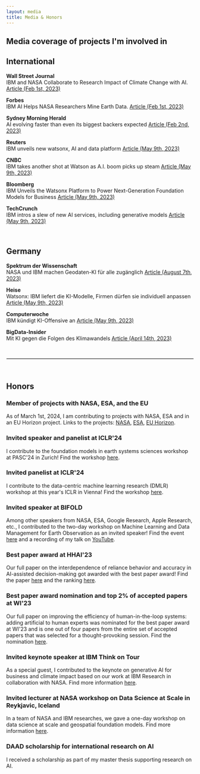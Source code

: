 ```yaml
---
layout: media
title: Media & Honors
---
```


## Media coverage of projects I'm involved in
## International
**Wall Street Journal**
<br>
IBM and NASA Collaborate to Research Impact of Climate Change with AI. [Article (Feb 1st, 2023)](https://www.wsj.com/articles/ibm-and-nasa-collaborate-to-research-impact-of-climate-change-with-ai-01675249538)

**Forbes**
<br>
IBM AI Helps NASA Researchers Mine Earth Data. [Article (Feb 1st, 2023)](https://www.forbes.com/sites/tiriasresearch/2023/02/01/ibm-ai-helps-nasa-researchers-mine-earth-data/?sh=414d70e94b87)

**Sydney Morning Herald**
<br>
AI evolving faster than even its biggest backers expected [Article (Feb 2nd, 2023)](https://www.smh.com.au/world/north-america/things-are-moving-really-really-fast-inside-a-lab-researching-ai-20230201-p5ch1z.html) 

**Reuters**
<br>
IBM unveils new watsonx, AI and data platform [Article (May 9th, 2023)](https://www.reuters.com/technology/ibm-unveils-new-watsonx-ai-data-platform-2023-05-09/)

**CNBC**
<br>
IBM takes another shot at Watson as A.I. boom picks up steam [Article (May 9th, 2023)](https://www.cnbc.com/2023/05/09/ibm-takes-another-shot-at-watson-as-ai-boom-picks-up-steam.html)

**Bloomberg**
<br>
IBM Unveils the Watsonx Platform to Power Next-Generation Foundation Models for Business [Article (May 9th, 2023)](https://www.bloomberg.com/press-releases/2023-05-09/ibm-unveils-the-watsonx-platform-to-power-next-generation-foundation-models-for-business-lhg3ptjk)

**TechCrunch**
<br>
IBM intros a slew of new AI services, including generative models [Article (May 9th, 2023)](https://techcrunch.com/2023/05/09/ibm-intros-a-slew-of-new-ai-services-including-generative-models/amp/?guce_referrer=aHR0cHM6Ly93d3cuZ29vZ2xlLmNoLw&guce_referrer_sig=AQAAAD_BS&guccounter=2)

<br>

## Germany 

**Spektrum der Wissenschaft**
<br>
NASA und IBM machen Geodaten-KI für alle zugänglich [Article (August 7th, 2023)](https://www.spektrum.de/news/open-science-nasa-und-ibm-machen-geodaten-ki-fuer-alle-zugaenglich/2167956)

**Heise**
<br>
Watsonx: IBM liefert die KI-Modelle, Firmen dürfen sie individuell anpassen [Article (May 9th, 2023)](https://www.heise.de/news/IBM-KI-Plattform-Watsonx-samt-vortrainierter-Modelle-zum-Anpassen-8991618.html)

**Computerwoche**
<br>
IBM kündigt KI-Offensive an [Article (May 9th, 2023)](https://www.computerwoche.de/a/ibm-kuendigt-ki-offensive-an,3614423)


**BigData-Insider**
<br>
Mit KI gegen die Folgen des Klimawandels [Article (April 14th, 2023)](https://www.bigdata-insider.de/mit-ki-gegen-die-folgen-des-klimawandels-a-ff759cda97b6d430b9fc2a88ae8d4987/) 

<br>
<hr style="border:.5px solid lightgray"> <br>


## Honors

### Member of projects with NASA, ESA, and the EU
As of March 1st, 2024, I am contributing to projects with NASA, ESA and in an EU Horizon project. Links to the projects: [NASA](https://research.ibm.com/blog/weather-climate-foundation-model#), [ESA](https://eo4society.esa.int/projects/fast-eo/), [EU Horizon](https://www.embed2scale.eu).


### Invited speaker and panelist at ICLR'24
I contribute to the foundation models in earth systems sciences workshop at PASC'24 in Zurich! Find the workshop [here](https://pasc24.pasc-conference.org/presentation/?id=msa174&sess=sess108).

### Invited panelist at ICLR'24
I contribute to the data-centric machine learning research (DMLR) workshop at this year's ICLR in Vienna! Find the workshop [here](https://dmlr.ai).

### Invited speaker at BIFOLD
Among other speakers from NASA, ESA, Google Research, Apple Research, etc., I contributed to the two-day workshop on Machine Learning and Data Management for Earth Observation as an invited speaker! Find the event [here](https://www.bifold.berlin/news-events/events/machine-learning-and-data-management-for-earth-observation) and a recording of my talk on [YouTube](https://www.youtube.com/watch?v=K4wTvDKsqe4).

### Best paper award at HHAI'23
Our full paper on the interdependence of reliance behavior and accuracy in AI-assisted decision-making got awarded with the best paper award! Find the paper [here](https://arxiv.org/pdf/2304.08804.pdf) and the ranking [here](https://hhai-conference.org/2023/accepted-papers/).

### Best paper award nomination and top 2% of accepted papers at WI'23
Our full paper on improving the efficiency of human-in-the-loop systems: adding artificial to human experts was nominated for the best paper award at WI'23 and is one out of four papers from the entire set of accepted papers that was selected for a thought-provoking session. Find the nomination [here](https://wi2023.de/en/best-paper-nominations/).

### Invited keynote speaker at IBM Think on Tour
As a special guest, I contributed to the keynote on generative AI for business and climate impact based on our work at IBM Research in collaboration with NASA. Find more information [here](https://www.linkedin.com/posts/johannes-jakubik-8763ba167_was-super-exciting-to-contribute-to-the-keynote-activity-7077302085284716544-kDBj?utm_source=share&utm_medium=member_ios).

### Invited lecturer at NASA workshop on Data Science at Scale in Reykjavic, Iceland
In a team of NASA and IBM researches, we gave a one-day workshop on data science at scale and geospatial foundation models. Find more information [here](https://www.hdc-rs.com/summer-schools/2023/lecture-for-topic-1).

### DAAD scholarship for international research on AI
I received a scholarship as part of my master thesis supporting research on AI. 

